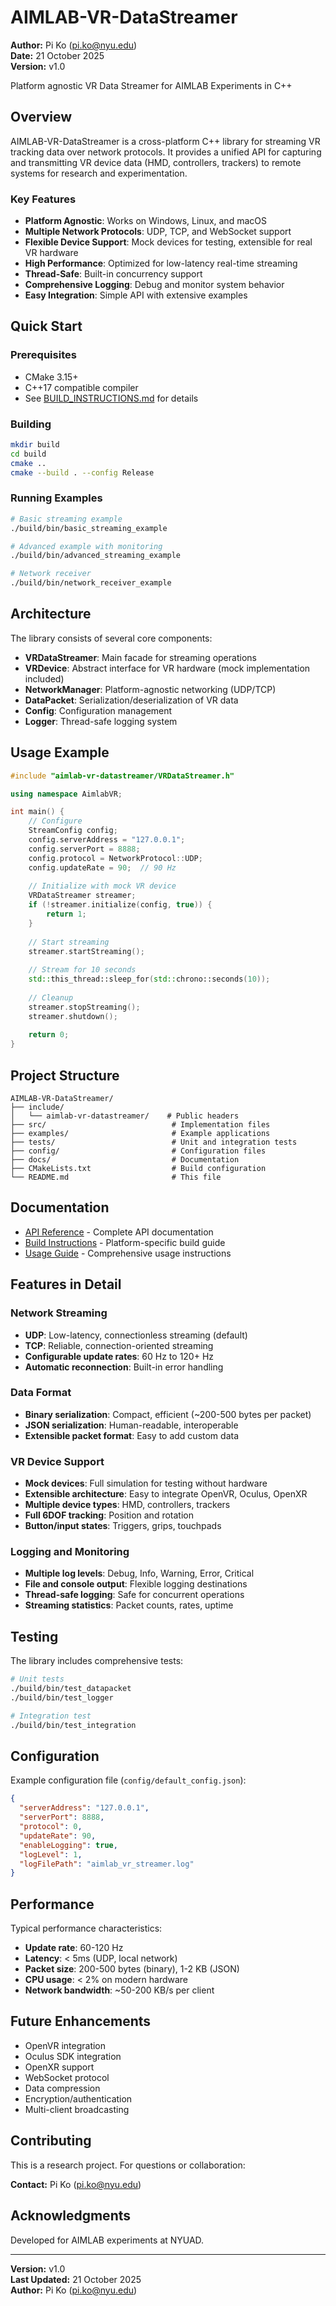 # AIMLAB-VR-DataStreamer

**Author:** Pi Ko (pi.ko@nyu.edu)  
**Date:** 21 October 2025  
**Version:** v1.0

Platform agnostic VR Data Streamer for AIMLAB Experiments in C++

## Overview

AIMLAB-VR-DataStreamer is a cross-platform C++ library for streaming VR tracking data over network protocols. It provides a unified API for capturing and transmitting VR device data (HMD, controllers, trackers) to remote systems for research and experimentation.

### Key Features

- **Platform Agnostic**: Works on Windows, Linux, and macOS
- **Multiple Network Protocols**: UDP, TCP, and WebSocket support
- **Flexible Device Support**: Mock devices for testing, extensible for real VR hardware
- **High Performance**: Optimized for low-latency real-time streaming
- **Thread-Safe**: Built-in concurrency support
- **Comprehensive Logging**: Debug and monitor system behavior
- **Easy Integration**: Simple API with extensive examples

## Quick Start

### Prerequisites

- CMake 3.15+
- C++17 compatible compiler
- See [BUILD_INSTRUCTIONS.md](docs/BUILD_INSTRUCTIONS.md) for details

### Building

```bash
mkdir build
cd build
cmake ..
cmake --build . --config Release
```

### Running Examples

```bash
# Basic streaming example
./build/bin/basic_streaming_example

# Advanced example with monitoring
./build/bin/advanced_streaming_example

# Network receiver
./build/bin/network_receiver_example
```

## Architecture

The library consists of several core components:

- **VRDataStreamer**: Main facade for streaming operations
- **VRDevice**: Abstract interface for VR hardware (mock implementation included)
- **NetworkManager**: Platform-agnostic networking (UDP/TCP)
- **DataPacket**: Serialization/deserialization of VR data
- **Config**: Configuration management
- **Logger**: Thread-safe logging system

## Usage Example

```cpp
#include "aimlab-vr-datastreamer/VRDataStreamer.h"

using namespace AimlabVR;

int main() {
    // Configure
    StreamConfig config;
    config.serverAddress = "127.0.0.1";
    config.serverPort = 8888;
    config.protocol = NetworkProtocol::UDP;
    config.updateRate = 90;  // 90 Hz
    
    // Initialize with mock VR device
    VRDataStreamer streamer;
    if (!streamer.initialize(config, true)) {
        return 1;
    }
    
    // Start streaming
    streamer.startStreaming();
    
    // Stream for 10 seconds
    std::this_thread::sleep_for(std::chrono::seconds(10));
    
    // Cleanup
    streamer.stopStreaming();
    streamer.shutdown();
    
    return 0;
}
```

## Project Structure

```
AIMLAB-VR-DataStreamer/
├── include/
│   └── aimlab-vr-datastreamer/    # Public headers
├── src/                            # Implementation files
├── examples/                       # Example applications
├── tests/                          # Unit and integration tests
├── config/                         # Configuration files
├── docs/                           # Documentation
├── CMakeLists.txt                  # Build configuration
└── README.md                       # This file
```

## Documentation

- [API Reference](docs/API_REFERENCE.md) - Complete API documentation
- [Build Instructions](docs/BUILD_INSTRUCTIONS.md) - Platform-specific build guide
- [Usage Guide](docs/USAGE_GUIDE.md) - Comprehensive usage instructions

## Features in Detail

### Network Streaming

- **UDP**: Low-latency, connectionless streaming (default)
- **TCP**: Reliable, connection-oriented streaming
- **Configurable update rates**: 60 Hz to 120+ Hz
- **Automatic reconnection**: Built-in error handling

### Data Format

- **Binary serialization**: Compact, efficient (~200-500 bytes per packet)
- **JSON serialization**: Human-readable, interoperable
- **Extensible packet format**: Easy to add custom data

### VR Device Support

- **Mock devices**: Full simulation for testing without hardware
- **Extensible architecture**: Easy to integrate OpenVR, Oculus, OpenXR
- **Multiple device types**: HMD, controllers, trackers
- **Full 6DOF tracking**: Position and rotation
- **Button/input states**: Triggers, grips, touchpads

### Logging and Monitoring

- **Multiple log levels**: Debug, Info, Warning, Error, Critical
- **File and console output**: Flexible logging destinations
- **Thread-safe logging**: Safe for concurrent operations
- **Streaming statistics**: Packet counts, rates, uptime

## Testing

The library includes comprehensive tests:

```bash
# Unit tests
./build/bin/test_datapacket
./build/bin/test_logger

# Integration test
./build/bin/test_integration
```

## Configuration

Example configuration file (`config/default_config.json`):

```json
{
  "serverAddress": "127.0.0.1",
  "serverPort": 8888,
  "protocol": 0,
  "updateRate": 90,
  "enableLogging": true,
  "logLevel": 1,
  "logFilePath": "aimlab_vr_streamer.log"
}
```

## Performance

Typical performance characteristics:

- **Update rate**: 60-120 Hz
- **Latency**: < 5ms (UDP, local network)
- **Packet size**: 200-500 bytes (binary), 1-2 KB (JSON)
- **CPU usage**: < 2% on modern hardware
- **Network bandwidth**: ~50-200 KB/s per client

## Future Enhancements

- OpenVR integration
- Oculus SDK integration
- OpenXR support
- WebSocket protocol
- Data compression
- Encryption/authentication
- Multi-client broadcasting

## Contributing

This is a research project. For questions or collaboration:

**Contact:** Pi Ko (pi.ko@nyu.edu)


## Acknowledgments

Developed for AIMLAB experiments at NYUAD.

---

**Version:** v1.0  
**Last Updated:** 21 October 2025  
**Author:** Pi Ko (pi.ko@nyu.edu)
